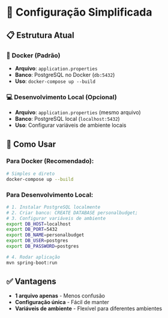 # 🔧 Configuração Simplificada

## 📋 Estrutura Atual

### 🐳 **Docker (Padrão)**
- **Arquivo**: `application.properties`
- **Banco**: PostgreSQL no Docker (`db:5432`)
- **Uso**: `docker-compose up --build`

### 💻 **Desenvolvimento Local (Opcional)**
- **Arquivo**: `application.properties` (mesmo arquivo)
- **Banco**: PostgreSQL local (`localhost:5432`)
- **Uso**: Configurar variáveis de ambiente locais

## 🚀 Como Usar

### Para Docker (Recomendado):
```bash
# Simples e direto
docker-compose up --build
```

### Para Desenvolvimento Local:
```bash
# 1. Instalar PostgreSQL localmente
# 2. Criar banco: CREATE DATABASE personalbudget;
# 3. Configurar variáveis de ambiente
export DB_HOST=localhost
export DB_PORT=5432
export DB_NAME=personalbudget
export DB_USER=postgres
export DB_PASSWORD=postgres

# 4. Rodar aplicação
mvn spring-boot:run
```

## ✅ Vantagens

- **1 arquivo apenas** - Menos confusão
- **Configuração única** - Fácil de manter
- **Variáveis de ambiente** - Flexível para diferentes ambientes
